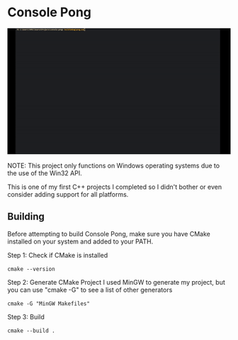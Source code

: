 # Console Pong

![Alt Text](/console-pong.gif)

NOTE: This project only functions on Windows operating systems due
to the use of the Win32 API.

This is one of my first C++ projects I completed so I didn't bother or even
consider adding support for all platforms.

## Building

Before attempting to build Console Pong, make sure you have CMake 
installed on your system and added to your PATH.

Step 1: Check if CMake is installed
```
cmake --version
```
Step 2: Generate CMake Project
I used MinGW to generate my project, but you can use "cmake -G" to see a list of other generators
```
cmake -G "MinGW Makefiles"
```
Step 3: Build
```
cmake --build .
```